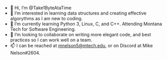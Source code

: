 - 👋 Hi, I’m @Take1ByteAtaTime
- 👀 I’m interested in learning data structures and creating effective algorythms as I am new to coding.
- 🌱 I’m currently learning Python 3, Linux, C, and C++.  Attending Montana Tech for Software Engineering.
- 💞️ I’m looking to collaborate on writing more elegant code, and best practices so I can work well on a team.
- 📫 I can be reached at mnelson5@mtech.edu, or on Discord at Mike Nelson#2604.

<!---
Take1ByteAtaTime/Take1ByteAtaTime is a ✨ special ✨ repository because its `README.md` (this file) appears on your GitHub profile.
You can click the Preview link to take a look at your changes.
--->
